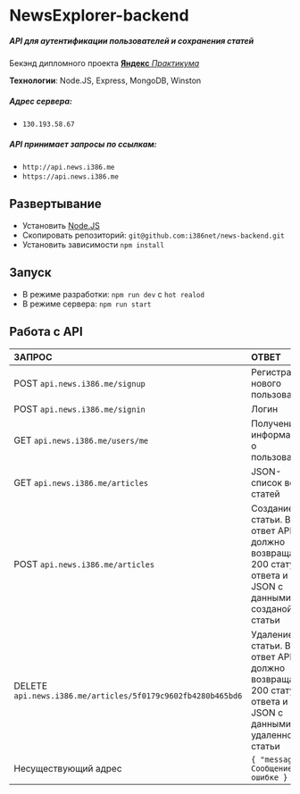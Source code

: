 # NewsExplorer-backend
##### API для аутентификации пользователей и сохранения статей

Бекэнд дипломного проекта [**Яндекс** _Практикума_](https://praktikum.yandex.ru)

**Технологии**: Node.JS, Express, MongoDB, Winston

##### Адрес сервера:
* `130.193.58.67`
##### API принимает запросы по ссылкам:
* `http://api.news.i386.me`
* `https://api.news.i386.me`

## Развертывание

- Установить [Node.JS](https://nodejs.org/en/)
- Скопировать репозиторий: `git@github.com:i386net/news-backend.git`  
- Установить зависимости `npm install`

## Запуск

- В режиме разработки: `npm run dev`  с `hot realod`
- В режиме сервера: `npm run start` 

## Работа с API

| ЗАПРОС | ОТВЕТ | 
| :---         |     :---       |  
| POST `api.news.i386.me/signup`   | Регистрация нового пользователя     |
| POST `api.news.i386.me/signin`   | Логин     |
| GET `api.news.i386.me/users/me`   | Получение информации о пользователе     |
| GET `api.news.i386.me/articles`   | JSON-список всех статей     | 
| POST `api.news.i386.me/articles`     | Создание статьи. В ответ API должно возвращать 200 статус ответа и JSON с данными созданой статьи       | 
| DELETE `api.news.i386.me/articles/5f0179c9602fb4280b465bd6`     | Удаление статьи. В ответ API должно возвращать 200 статус ответа и JSON с данными удаленной статьи       | 
| Несуществующий адрес     | `{ "message": Сообщение об ошибке }`       | 

